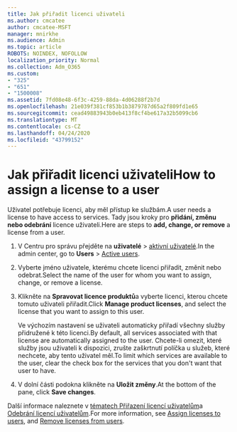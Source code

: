 ```yaml
---
title: Jak přiřadit licenci uživateli
ms.author: cmcatee
author: cmcatee-MSFT
manager: mnirkhe
ms.audience: Admin
ms.topic: article
ROBOTS: NOINDEX, NOFOLLOW
localization_priority: Normal
ms.collection: Adm_O365
ms.custom:
- "325"
- "651"
- "1500008"
ms.assetid: 7fd08e48-6f3c-4259-88da-4d06288f2b7d
ms.openlocfilehash: 21e039f381cf853b1b3879787d65a2f809fd1e65
ms.sourcegitcommit: cead49883943b0eb413f8cf4be617a32b5099cb6
ms.translationtype: MT
ms.contentlocale: cs-CZ
ms.lasthandoff: 04/24/2020
ms.locfileid: "43799152"
---
```

# <a name="how-to-assign-a-license-to-a-user"></a><span data-ttu-id="1f8ca-102">Jak přiřadit licenci uživateli</span><span class="sxs-lookup"><span data-stu-id="1f8ca-102">How to assign a license to a user</span></span>

<span data-ttu-id="1f8ca-103">Uživatel potřebuje licenci, aby měl přístup ke službám.</span><span class="sxs-lookup"><span data-stu-id="1f8ca-103">A user needs a license to have access to services.</span></span> <span data-ttu-id="1f8ca-104">Tady jsou kroky pro **přidání, změnu nebo odebrání** licence uživateli.</span><span class="sxs-lookup"><span data-stu-id="1f8ca-104">Here are steps to **add, change, or remove** a license from a user.</span></span>
  
1. <span data-ttu-id="1f8ca-105">V Centru pro správu přejděte na **uživatelé** \> [aktivní uživatelé](https://go.microsoft.com/fwlink/p/?linkid=834822).</span><span class="sxs-lookup"><span data-stu-id="1f8ca-105">In the admin center, go to **Users** \> [Active users](https://go.microsoft.com/fwlink/p/?linkid=834822).</span></span>

2. <span data-ttu-id="1f8ca-106">Vyberte jméno uživatele, kterému chcete licenci přiřadit, změnit nebo odebrat.</span><span class="sxs-lookup"><span data-stu-id="1f8ca-106">Select the name of the user for whom you want to assign, change, or remove a license.</span></span>

3. <span data-ttu-id="1f8ca-107">Klikněte na **Spravovat licence produktů**a vyberte licenci, kterou chcete tomuto uživateli přiřadit.</span><span class="sxs-lookup"><span data-stu-id="1f8ca-107">Click **Manage product licenses**, and select the license that you want to assign to this user.</span></span>

    <span data-ttu-id="1f8ca-108">Ve výchozím nastavení se uživateli automaticky přiřadí všechny služby přidružené k této licenci.</span><span class="sxs-lookup"><span data-stu-id="1f8ca-108">By default, all services associated with that license are automatically assigned to the user.</span></span> <span data-ttu-id="1f8ca-109">Chcete-li omezit, které služby jsou uživateli k dispozici, zrušte zaškrtnutí políčka u služeb, které nechcete, aby tento uživatel měl.</span><span class="sxs-lookup"><span data-stu-id="1f8ca-109">To limit which services are available to the user, clear the check box for the services that you don't want that user to have.</span></span>

4. <span data-ttu-id="1f8ca-110">V dolní části podokna klikněte na **Uložit změny**.</span><span class="sxs-lookup"><span data-stu-id="1f8ca-110">At the bottom of the pane, click **Save changes**.</span></span>

<span data-ttu-id="1f8ca-111">Další informace naleznete v [tématech Přiřazení licencí uživatelům](https://docs.microsoft.com/office365/admin/subscriptions-and-billing/assign-licenses-to-users)a [Odebrání licencí uživatelům](https://docs.microsoft.com/office365/admin/subscriptions-and-billing/remove-licenses-from-users).</span><span class="sxs-lookup"><span data-stu-id="1f8ca-111">For more information, see [Assign licenses to users](https://docs.microsoft.com/office365/admin/subscriptions-and-billing/assign-licenses-to-users), and [Remove licenses from users](https://docs.microsoft.com/office365/admin/subscriptions-and-billing/remove-licenses-from-users).</span></span>